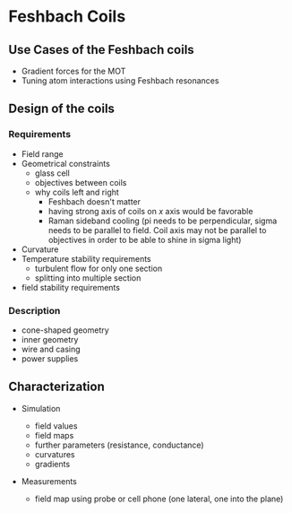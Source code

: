 # Feshbach Coils

## Use Cases of the Feshbach coils
- Gradient forces for the MOT
- Tuning atom interactions using Feshbach resonances

## Design of the coils
### Requirements
- Field range
- Geometrical constraints
    - glass cell
    - objectives between coils
    - why coils left and right
        - Feshbach doesn't matter
        - having strong axis of coils on $x$ axis would be favorable
        - Raman sideband cooling (pi needs to be perpendicular, sigma needs to be parallel to field. Coil axis may not be parallel to objectives in order to be able to shine in sigma light)
- Curvature
- Temperature stability requirements
    - turbulent flow for only one section
    - splitting into multiple section
- field stability requirements

### Description
- cone-shaped geometry
- inner geometry
- wire and casing
- power supplies

## Characterization
- Simulation
    - field values
    - field maps
    - further parameters (resistance, conductance)
    - curvatures
    - gradients

- Measurements
    - field map using probe or cell phone (one lateral, one into the plane)